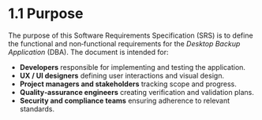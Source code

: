 # 1.1 Purpose
The purpose of this Software Requirements Specification (SRS) is to define the functional and non‑functional requirements for the *Desktop Backup Application* (DBA). The document is intended for:

- **Developers** responsible for implementing and testing the application.
- **UX / UI designers** defining user interactions and visual design.
- **Project managers and stakeholders** tracking scope and progress.
- **Quality‑assurance engineers** creating verification and validation plans.
- **Security and compliance teams** ensuring adherence to relevant standards.